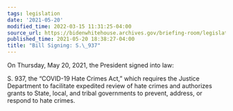 ```yaml
---
tags: legislation
date: '2021-05-20'
modified_time: 2022-03-15 11:31:25-04:00
source_url: https://bidenwhitehouse.archives.gov/briefing-room/legislation/2021/05/20/bill-signing-s-937/
published_time: 2021-05-20 18:38:27-04:00
title: "Bill Signing: S.\_937"
---
```

 
On Thursday, May 20, 2021, the President signed into law:

S. 937, the “COVID-19 Hate Crimes Act,” which requires the Justice
Department to facilitate expedited review of hate crimes and authorizes
grants to State, local, and tribal governments to prevent, address, or
respond to hate crimes.
